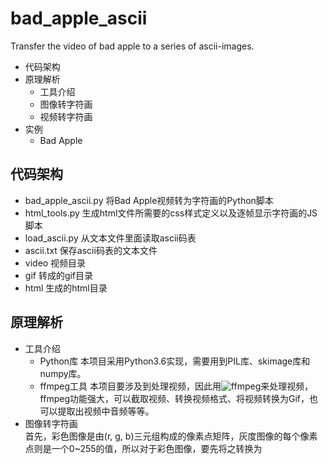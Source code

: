 # bad_apple_ascii
Transfer the video of bad apple to a series of ascii-images.

* 代码架构
* 原理解析
  * 工具介绍
  * 图像转字符画
  * 视频转字符画
* 实例
  * Bad Apple

## 代码架构
 * bad_apple_ascii.py  将Bad Apple视频转为字符画的Python脚本
 * html_tools.py  生成html文件所需要的css样式定义以及逐帧显示字符画的JS脚本
 * load_ascii.py  从文本文件里面读取ascii码表
 * ascii.txt  保存ascii码表的文本文件
 * video  视频目录
 * gif  转成的gif目录
 * html  生成的html目录

## 原理解析
  * 工具介绍
    * Python库
    本项目采用Python3.6实现，需要用到PIL库、skimage库和numpy库。
    * ffmpeg工具
    本项目要涉及到处理视频，因此用![ffmpeg](http://ffmpeg.org/)来处理视频，ffmpeg功能强大，可以截取视频、转换视频格式、将视频转换为Gif，也可以提取出视频中音频等等。
  * 图像转字符画 <br>
  首先，彩色图像是由(r, g, b)三元组构成的像素点矩阵，灰度图像的每个像素点则是一个0~255的值，所以对于彩色图像，要先将之转换为
 
 
